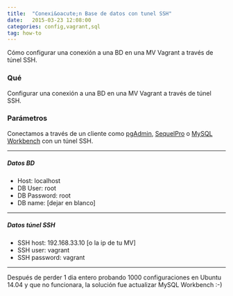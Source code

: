 ```yaml
---
title:  "Conexi&oacute;n Base de datos con tunel SSH"
date:   2015-03-23 12:08:00
categories: config,vagrant,sql
tag: how-to
---
```


C&oacute;mo configurar una conexi&oacute;n a una BD en una MV Vagrant a trav&eacute;s de t&uacute;nel SSH.


### Qué
Configurar una conexi&oacute;n a una BD en una MV Vagrant a trav&eacute;s de t&uacute;nel SSH.

### Parámetros
Conectamos a través de un cliente como [pgAdmin](http://www.pgadmin.org/), [SequelPro](http://www.sequelpro.com) o [MySQL Workbench](https://www.mysql.com/products/workbench/) con un túnel SSH.

***

##### Datos BD

* Host: localhost
* DB User:        root
* DB Password:   root
* DB name:       [dejar en blanco]

***

##### Datos t&uacute;nel SSH

* SSH host: 192.168.33.10 [o la ip de tu MV]
* SSH user: vagrant
* SSH password: vagrant

***

Despu&eacute;s de perder 1 dia entero probando 1000 configuraciones en Ubuntu 14.04 y que no funcionara, la soluci&oacute;n fue actualizar MySQL Workbench :-)
